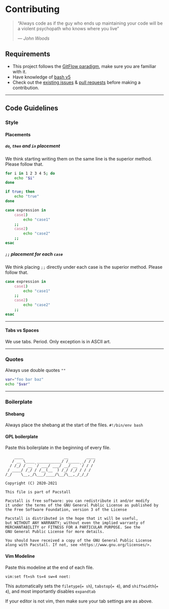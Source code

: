 <!--
    ____                  __        ____
   / __ \____ ___________/ /_____ _/ / /
  / /_/ / __ `/ ___/ ___/ __/ __ `/ / /
 / ____/ /_/ / /__(__  ) /_/ /_/ / / /
/_/    \__,_/\___/____/\__/\__,_/_/_/

Copyright (C) 2020-2021

This file is part of Pacstall

Pacstall is free software: you can redistribute it and/or modify
it under the terms of the GNU General Public License as published by
the Free Software Foundation, version 3 of the License

Pacstall is distributed in the hope that it will be useful,
but WITHOUT ANY WARRANTY; without even the implied warranty of
MERCHANTABILITY or FITNESS FOR A PARTICULAR PURPOSE. See the
GNU General Public License for more details.

You should have received a copy of the GNU General Public License
along with Pacstall. If not, see <https://www.gnu.org/licenses/>.
-->

# Contributing

> “Always code as if the guy who ends up maintaining your code will be a violent psychopath who knows where you live”
>
> — <cite>John Woods</cite>

## Requirements

* This project follows the [GitFlow paradigm](https://jointcenterforsatellitedataassimilation-jedi-docs.readthedocs-hosted.com/en/latest/inside/practices/gitflow.html), make sure you are familiar with it.
* Have knowledge of [bash v5](https://www.gnu.org/software/bash)
* Check out the [existing issues](https://github.com/pacstall/pacstall/issues) & [pull requests](https://github.com/pacstall/pacstall/pulls) before making a contribution.

---

## Code Guidelines

### Style

#### Placements

##### `do`, `then` and `in` placement
We think starting writing them on the same line is the superior method. Please follow that.
```bash
for i in 1 2 3 4 5; do
	echo "$i"
done
```
```bash
if true; then
	echo "true"
done
```
```bash
case expression in
	case1)
		echo "case1"
	;;
	case2)
		echo "case2"
	;;
esac
```

##### `;;` placement for each `case`
We think placing `;;` directly under each case is the superior method. Please follow that.
```bash
case expression in
	case1)
		echo "case1"
	;;
	case2)
		echo "case2"
	;;
esac
```

---

#### Tabs vs Spaces
We use tabs. Period. Only exception is in ASCII art.

---

### Quotes

Always use double quotes `""`
```bash
var="foo bar baz"
echo "$var"
```

---

### Boilerplate

#### Shebang
Always place the shebang at the start of the files.
`#!/bin/env bash`

#### GPL boilerplate
Paste this boilerplate in the beginning of every file.
```monospace
    ____                  __        ____
   / __ \____ ___________/ /_____ _/ / /
  / /_/ / __ `/ ___/ ___/ __/ __ `/ / /
 / ____/ /_/ / /__(__  ) /_/ /_/ / / /
/_/    \__,_/\___/____/\__/\__,_/_/_/

Copyright (C) 2020-2021

This file is part of Pacstall

Pacstall is free software: you can redistribute it and/or modify
it under the terms of the GNU General Public License as published by
the Free Software Foundation, version 3 of the License

Pacstall is distributed in the hope that it will be useful,
but WITHOUT ANY WARRANTY; without even the implied warranty of
MERCHANTABILITY or FITNESS FOR A PARTICULAR PURPOSE. See the
GNU General Public License for more details.

You should have received a copy of the GNU General Public License
along with Pacstall. If not, see <https://www.gnu.org/licenses/>.
```

#### Vim Modeline
Paste this modeline at the end of each file.
```monospace
vim:set ft=sh ts=4 sw=4 noet:
```

This automatically sets the `filetype`(`= sh`), `tabstop`(`= 4`), and `shiftwidth`(`= 4`), and most importantly disables `expandtab`

If your editor is not vim, then make sure your tab settings are as above.

[modeline]: # ( vim:set ft=markdown ts=4 sw=4 noet: )
